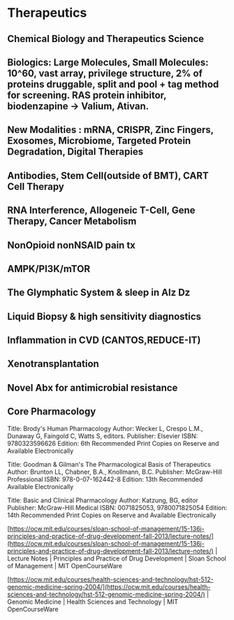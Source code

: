 # Therapeutics

## Chemical Biology and Therapeutics Science

## Biologics: Large Molecules, Small Molecules: 10^60, vast array, privilege structure, 2% of proteins druggable, split and pool + tag method for screening. RAS protein inhibitor, biodenzapine -> Valium, Ativan.

## New Modalities : mRNA, CRISPR, Zinc Fingers, Exosomes, Microbiome, Targeted Protein Degradation, Digital Therapies

## Antibodies, Stem Cell(outside of BMT), CART Cell Therapy

## RNA Interference, Allogeneic T-Cell, Gene Therapy, Cancer Metabolism

## NonOpioid nonNSAID pain tx

## AMPK/PI3K/mTOR

## The Glymphatic System & sleep in Alz Dz

## Liquid Biopsy & high sensitivity diagnostics

## Inflammation in CVD (CANTOS,REDUCE-IT)

## Xenotransplantation

## Novel Abx for antimicrobial resistance

## Core Pharmacology

Title: Brody's Human Pharmacology Author: Wecker L, Crespo L.M., Dunaway G, Faingold C, Watts S, editors. Publisher: Elsevier ISBN: 9780323596626 Edition: 6th Recommended Print Copies on Reserve and Available Electronically

Title: Goodman & Gilman's The Pharmacological Basis of Therapeutics Author: Brunton LL, Chabner, B.A., Knollmann, B.C. Publisher: McGraw-Hill Professional ISBN: 978-0-07-162442-8 Edition: 13th Recommended Available Electronically

Title: Basic and Clinical Pharmacology Author: Katzung, BG, editor Publisher: McGraw-Hill Medical ISBN: 0071825053, 9780071825054 Edition: 14th Recommended Print Copies on Reserve and Available Electronically

[https://ocw.mit.edu/courses/sloan-school-of-management/15-136j-principles-and-practice-of-drug-development-fall-2013/lecture-notes/](https://ocw.mit.edu/courses/sloan-school-of-management/15-136j-principles-and-practice-of-drug-development-fall-2013/lecture-notes/) | Lecture Notes | Principles and Practice of Drug Development | Sloan School of Management | MIT OpenCourseWare

[https://ocw.mit.edu/courses/health-sciences-and-technology/hst-512-genomic-medicine-spring-2004/](https://ocw.mit.edu/courses/health-sciences-and-technology/hst-512-genomic-medicine-spring-2004/) | Genomic Medicine | Health Sciences and Technology | MIT OpenCourseWare
